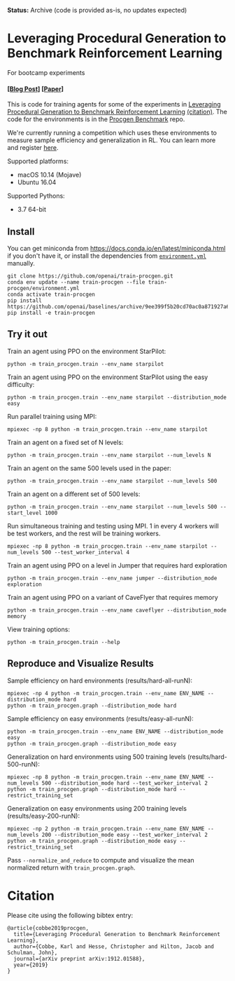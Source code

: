**Status:** Archive (code is provided as-is, no updates expected)

# Leveraging Procedural Generation to Benchmark Reinforcement Learning

For bootcamp experiments

#### [[Blog Post]](https://openai.com/blog/procgen-benchmark/) [[Paper]](https://arxiv.org/abs/1912.01588)

This is code for training agents for some of the experiments in [Leveraging Procedural Generation to Benchmark Reinforcement Learning](https://cdn.openai.com/procgen.pdf) [(citation)](#citation).  The code for the environments is in the [Procgen Benchmark](https://github.com/openai/procgen) repo.

We're currently running a competition which uses these environments to measure sample efficiency and generalization in RL. You can learn more and register [here](https://www.aicrowd.com/challenges/neurips-2020-procgen-competition).

Supported platforms:

- macOS 10.14 (Mojave)
- Ubuntu 16.04

Supported Pythons:

- 3.7 64-bit

## Install

You can get miniconda from https://docs.conda.io/en/latest/miniconda.html if you don't have it, or install the dependencies from [`environment.yml`](environment.yml) manually.

```
git clone https://github.com/openai/train-procgen.git
conda env update --name train-procgen --file train-procgen/environment.yml
conda activate train-procgen
pip install https://github.com/openai/baselines/archive/9ee399f5b20cd70ac0a871927a6cf043b478193f.zip
pip install -e train-procgen
```

## Try it out

Train an agent using PPO on the environment StarPilot:

```
python -m train_procgen.train --env_name starpilot
```

Train an agent using PPO on the environment StarPilot using the easy difficulty:

```
python -m train_procgen.train --env_name starpilot --distribution_mode easy
```

Run parallel training using MPI:

```
mpiexec -np 8 python -m train_procgen.train --env_name starpilot
```

Train an agent on a fixed set of N levels:

```
python -m train_procgen.train --env_name starpilot --num_levels N
```

Train an agent on the same 500 levels used in the paper:

```
python -m train_procgen.train --env_name starpilot --num_levels 500
```

Train an agent on a different set of 500 levels:

```
python -m train_procgen.train --env_name starpilot --num_levels 500 --start_level 1000
```

Run simultaneous training and testing using MPI. 1 in every 4 workers will be test workers, and the rest will be training workers.

```
mpiexec -np 8 python -m train_procgen.train --env_name starpilot --num_levels 500 --test_worker_interval 4
```

Train an agent using PPO on a level in Jumper that requires hard exploration

```
python -m train_procgen.train --env_name jumper --distribution_mode exploration
```

Train an agent using PPO on a variant of CaveFlyer that requires memory

```
python -m train_procgen.train --env_name caveflyer --distribution_mode memory
```

View training options:

```
python -m train_procgen.train --help
```

## Reproduce and Visualize Results

Sample efficiency on hard environments (results/hard-all-runN):

```
mpiexec -np 4 python -m train_procgen.train --env_name ENV_NAME --distribution_mode hard
python -m train_procgen.graph --distribution_mode hard
```

Sample efficiency on easy environments (results/easy-all-runN):

```
python -m train_procgen.train --env_name ENV_NAME --distribution_mode easy
python -m train_procgen.graph --distribution_mode easy
```

Generalization on hard environments using 500 training levels (results/hard-500-runN):

```
mpiexec -np 8 python -m train_procgen.train --env_name ENV_NAME --num_levels 500 --distribution_mode hard --test_worker_interval 2
python -m train_procgen.graph --distribution_mode hard --restrict_training_set
```

Generalization on easy environments using 200 training levels (results/easy-200-runN):

```
mpiexec -np 2 python -m train_procgen.train --env_name ENV_NAME --num_levels 200 --distribution_mode easy --test_worker_interval 2
python -m train_procgen.graph --distribution_mode easy --restrict_training_set
```

Pass `--normalize_and_reduce` to compute and visualize the mean normalized return with `train_procgen.graph`.

# Citation

Please cite using the following bibtex entry:

```
@article{cobbe2019procgen,
  title={Leveraging Procedural Generation to Benchmark Reinforcement Learning},
  author={Cobbe, Karl and Hesse, Christopher and Hilton, Jacob and Schulman, John},
  journal={arXiv preprint arXiv:1912.01588},
  year={2019}
}
```
